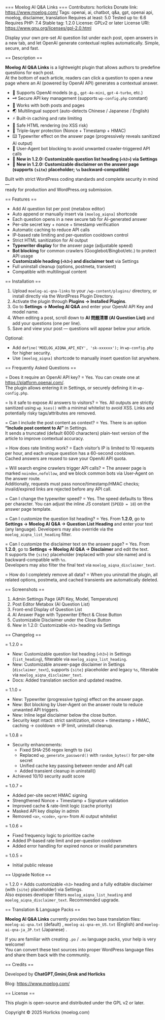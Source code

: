 === Moelog AI Q&A Links ===
Contributors: horlicks
Donate link: https://www.moelog.com/
Tags: openai, ai, chatbot, q&a, gpt, openai api, moelog, disclaimer, translation
Requires at least: 5.0
Tested up to: 6.6
Requires PHP: 7.4
Stable tag: 1.2.0
License: GPLv2 or later
License URI: https://www.gnu.org/licenses/gpl-2.0.html

Display your own pre-set AI question list under each post, open answers in a new tab, and let OpenAI generate contextual replies automatically. Simple, secure, and fast.

== Description ==

**Moelog AI Q&A Links** is a lightweight plugin that allows authors to predefine questions for each post.  
At the bottom of each article, readers can click a question to open a new page where an AI (powered by OpenAI API) generates a contextual answer.

- 🧠 Supports OpenAI models (e.g., `gpt-4o-mini`, `gpt-4-turbo`, etc.)
- 🗝️ Secure API key management (supports `wp-config.php` constant)
- 🧩 Works with both posts and pages
- 🌏 Multilingual support (auto-detects Chinese / Japanese / English)
- ⚡ Built-in caching and rate limiting
- 🧱 Safe HTML rendering (no XSS risk)
- 🔐 Triple-layer protection (Nonce + Timestamp + HMAC)
- ⌨️ Typewriter effect on the answer page (progressively reveals sanitized AI output)
- 🤖 User-Agent bot blocking to avoid unwanted crawler-triggered API calls
- 📝 **New in 1.2.0: Customizable question list heading (`<h3>`) via Settings**
- 📜 **New in 1.2.0: Customizable disclaimer on the answer page (supports `{site}` placeholder; `%s` backward-compatible)**

Built with strict WordPress coding standards and complete security in mind —  
ready for production and WordPress.org submission.

== Features ==

* Add AI question list per post (metabox editor)
* Auto append or manually insert via `[moelog_aiqna]` shortcode
* Each question opens in a new secure tab for AI-generated answer
* Per-site secret key + nonce + timestamp verification
* Automatic caching to reduce API calls
* IP-based rate limiting and per-question cooldown control
* Strict HTML sanitization for AI output
* **Typewriter display** for the answer page (adjustable speed)
* **Bot blocking** for common crawlers (Googlebot/Bingbot/etc.) to protect API usage
* **Customizable heading (`<h3>`) and disclaimer text** via Settings
* Full uninstall cleanup (options, postmeta, transient)
* Compatible with multilingual content

== Installation ==

1. Upload `moelog-ai-qna-links` to your `/wp-content/plugins/` directory, or install directly via the WordPress Plugin Directory.
2. Activate the plugin through **Plugins → Installed Plugins**.
3. Go to **Settings → Moelog AI Q&A** and enter your OpenAI API Key and model name.
4. When editing a post, scroll down to **AI 問題清單 (AI Question List)** and add your questions (one per line).
5. Save and view your post — questions will appear below your article.

Optional:
- Add `define('MOELOG_AIQNA_API_KEY', 'sk-xxxxxx');` in `wp-config.php` for higher security.
- Use `[moelog_aiqna]` shortcode to manually insert question list anywhere.

== Frequently Asked Questions ==

= Does it require an OpenAI API key? =
Yes. You can create one at https://platform.openai.com/.  
The plugin allows entering it in Settings, or securely defining it in `wp-config.php`.

= Is it safe to expose AI answers to visitors? =
Yes. All outputs are strictly sanitized using `wp_kses()` with a minimal whitelist to avoid XSS.
Links and potentially risky tags/attributes are removed.

= Can I include the post content as context? =
Yes. There is an option **“Include post content to AI”** in Settings.  
It sends a truncated (default 6000 characters) plain-text version of the article to improve contextual accuracy.

= How does rate limiting work? =
Each visitor’s IP is limited to 10 requests per hour, and each unique question has a 60-second cooldown.  
Cached answers are reused to save your OpenAI API quota.

= Will search engine crawlers trigger API calls? =
The answer page is marked `noindex,nofollow`, and we block common bots via User-Agent on the answer route.  
Additionally, requests must pass nonce/timestamp/HMAC checks; invalid/expired links are rejected before any API call.

= Can I change the typewriter speed? =
Yes. The speed defaults to 18ms per character. You can adjust the inline JS constant (`SPEED = 18`) on the answer page template.

= Can I customize the question list heading? =
Yes. From **1.2.0**, go to **Settings → Moelog AI Q&A → Question List Heading** and enter your text (any language).
Developers may also override via the `moelog_aiqna_list_heading` filter.

= Can I customize the disclaimer text on the answer page? =
Yes. From **1.2.0**, go to **Settings → Moelog AI Q&A → Disclaimer** and edit the text.  
It supports the `{site}` placeholder (replaced with your site name) and is backward-compatible with `%s`.  
Developers may also filter the final text via `moelog_aiqna_disclaimer_text`.

= How do I completely remove all data? =
When you uninstall the plugin, all related options, postmeta, and cached transients are automatically deleted.

== Screenshots ==

1. Admin Settings Page (API Key, Model, Temperature)
2. Post Editor Metabox (AI Question List)
3. Front-end Display of Question List
4. AI Answer Page with Typewriter Effect & Close Button
5. Customizable Disclaimer under the Close Button
6. New in 1.2.0: Customizable `<h3>` heading via Settings

== Changelog ==

= 1.2.0 =
* New: Customizable question list heading (`<h3>`) in Settings (`list_heading`), filterable via `moelog_aiqna_list_heading`.
* New: Customizable answer-page disclaimer in Settings (`disclaimer_text`), supports `{site}` placeholder and legacy `%s`, filterable via `moelog_aiqna_disclaimer_text`.
* Docs: Added translation section and updated readme.

= 1.1.0 =
* New: Typewriter (progressive typing) effect on the answer page.
* New: Bot blocking by User-Agent on the answer route to reduce unwanted API triggers.
* New: Inline legal disclaimer below the close button.
* Security kept intact: strict sanitization, nonce + timestamp + HMAC, caching → cooldown → IP limit, uninstall cleanup.

= 1.0.8 =
* Security enhancements:
  - Fixed SHA-256 regex length to `{64}`
  - Replaced `wp_generate_password()` with `random_bytes()` for per-site secret
  - Unified cache key passing between render and API call
  - Added transient cleanup in uninstall()
* Achieved 10/10 security audit score

= 1.0.7 =
* Added per-site secret HMAC signing
* Strengthened Nonce + Timestamp + Signature validation
* Improved cache & rate-limit logic (cache priority)
* Masked API key display in admin
* Removed `<a>`, `<code>`, `<pre>` from AI output whitelist

= 1.0.6 =
* Fixed frequency logic to prioritize cache
* Added IP-based rate limit and per-question cooldown
* Added error handling for expired nonce or invalid parameters

= 1.0.5 =
* Initial public release

== Upgrade Notice ==

= 1.2.0 =
Adds customizable `<h3>` heading and a fully editable disclaimer (with `{site}` placeholder) via Settings.  
Also exposes developer filters `moelog_aiqna_list_heading` and `moelog_aiqna_disclaimer_text`. Recommended upgrade.

== Translation & Language Packs ==

**Moelog AI Q&A Links** currently provides two base translation files:  
`moelog-ai-qna.txt` (default) , `moelog-ai-qna-en_US.txt` (English) and `moelog-ai-qna-ja_JP.txt` (Japanese) .

If you are familiar with creating `.po` / `.mo` language packs, your help is very welcome!  
You can convert these text sources into proper WordPress language files and share them back with the community.  

== Credits ==

Developed by **ChatGPT,Gmini,Grok and Horlicks**

Blog: https://www.moelog.com/

== License ==

This plugin is open-source and distributed under the GPL v2 or later.

Copyright © 2025 Horlicks (moelog.com)
